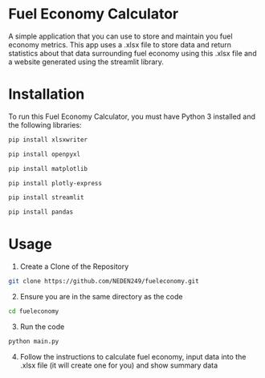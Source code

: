 ﻿# **Fuel Economy Calculator**
 A simple application that you can use to store and maintain you fuel economy metrics. This app uses a .xlsx file to store data and return statistics about that data surrounding fuel economy using this .xlsx file and a website generated using the streamlit library.

# Installation
To run this Fuel Economy Calculator, you must have Python 3 installed and the following libraries:

```bash
pip install xlsxwriter

pip install openpyxl

pip install matplotlib

pip install plotly-express

pip install streamlit

pip install pandas
```

# Usage
1. Create a Clone of the Repository
```bash
git clone https://github.com/NEDEN249/fueleconomy.git
```

2. Ensure you are in the same directory as the code
```bash
cd fueleconomy
```

3. Run the code
```bash
python main.py
```

4. Follow the instructions to calculate fuel economy, input data into the .xlsx file (it will create one for you) and show summary data


